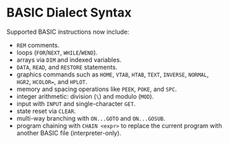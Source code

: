 # BASIC Dialect Syntax

Supported BASIC instructions now include:

- `REM` comments.
- loops (`FOR`/`NEXT`, `WHILE`/`WEND`).
- arrays via `DIM` and indexed variables.
- `DATA`, `READ`, and `RESTORE` statements.
- graphics commands such as `HOME`, `VTAB`, `HTAB`, `TEXT`, `INVERSE`, `NORMAL`, `HGR2`, `HCOLOR=`, and `HPLOT`.
- memory and spacing operations like `PEEK`, `POKE`, and `SPC`.
- integer arithmetic: division (`\`) and modulo (`MOD`).
- input with `INPUT` and single-character `GET`.
- state reset via `CLEAR`.
- multi-way branching with `ON...GOTO` and `ON...GOSUB`.
- program chaining with `CHAIN <expr>` to replace the current program with another BASIC file (interpreter-only).
